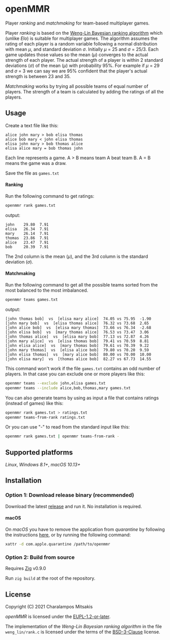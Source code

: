 # openMMR

Player *ranking* and *matchmaking* for team-based multiplayer games.

Player *ranking* is based on the [Weng-Lin Bayesian ranking algorithm](https://www.csie.ntu.edu.tw/~cjlin/papers/online_ranking/online_journal.pdf) which (unlike *Elo*) is suitable for multiplayer games.
The algorithm assumes the rating of each player is a random variable following a normal distribution with mean *μ*, and standard deviation *σ*.
Initially *μ* = 25 and *σ* = 25/3.
Each game updates those values so the mean (*μ*) converges to the actual strength of each player.
The actual strength of a player is within 2 standard deviations (*σ*) of the mean (*μ*) with probability 95%.
For example if *μ* = 29 and *σ* = 3 we can say we are 95% confident that the player's actual strength is between 23 and 35.

*Matchmaking* works by trying all possible teams of equal number of players.
The strength of a team is calculated by adding the ratings of all the players.

## Usage

Create a text file like this:

```
alice john mary > bob elisa thomas
alice bob mary < john elisa thomas
elisa john mary > bob thomas alice
elisa alice mary = bob thomas john
```

Each line represents a game. A > B means team A beat team B. A = B means the game was a draw.

Save the file as `games.txt`

#### Ranking

Run the following command to get ratings:

```sh
openmmr rank games.txt
```

output:

```
john    29.80  7.91
elisa   26.34  7.91
mary    26.14  7.91
thomas  23.86  7.91
alice   23.47  7.91
bob     20.39  7.91
```

The 2nd column is the mean (*μ*), and the 3rd column is the standard deviation (*σ*).

#### Matchmaking

Run the following command to get all the possible teams sorted from the most balanced to the most imbalanced.

```sh
openmmr teams games.txt
```

output:

```
[john thomas bob]  vs  [elisa mary alice]  74.05 vs 75.95  -1.90
[john mary bob]  vs  [elisa thomas alice]  76.32 vs 73.68  2.65
[john alice bob]  vs  [elisa mary thomas]  73.66 vs 76.34  -2.68
[john elisa bob]  vs  [mary thomas alice]  76.53 vs 73.47  3.06
[john thomas alice]  vs  [elisa mary bob]  77.13 vs 72.87  4.26
[john mary alice]  vs  [elisa thomas bob]  79.41 vs 70.59  8.81
[john elisa alice]  vs  [mary thomas bob]  79.61 vs 70.39  9.22
[john mary thomas]  vs  [elisa alice bob]  79.80 vs 70.20  9.59
[john elisa thomas]  vs  [mary alice bob]  80.00 vs 70.00  10.00
[john elisa mary]  vs  [thomas alice bob]  82.27 vs 67.73  14.55
```

This command won't work if the file `games.txt` contains an odd number of players.
In that case you can exclude one or more players like this:

```sh
openmmr teams --exclude john,elisa games.txt
openmmr teams --include alice,bob,thomas,mary games.txt
```

You can also generate teams by using as input a file that contains ratings (instead of games) like this:

```sh
openmmr rank games.txt > ratings.txt
openmmr teams-from-rank ratings.txt
```

Or you can use "-" to read from the standard input like this:
```sh
openmmr rank games.txt | openmmr teams-from-rank -
```

## Supported platforms

*Linux*, *Windows 8.1+*, *macOS 10.13+*

## Installation

### Option 1: Download release binary (recommended)

Download the latest [release](https://github.com/cmitsakis/openmmr/releases) and run it. No installation is required.

#### macOS

On *macOS* you have to remove the application from *quarantine* by following the instructions [here](https://support.apple.com/guide/mac-help/welcome/mac), or by running the following command:

```sh
xattr -d com.apple.quarantine /path/to/openmmr
```

### Option 2: Build from source

Requires [Zig](https://ziglang.org/) v0.9.0

Run `zig build` at the root of the repository.

## License

Copyright (C) 2021 Charalampos Mitsakis

*openMMR* is licensed under the [EUPL-1.2-or-later](LICENSE).

The implementation of the *Weng-Lin Bayesian ranking algorithm* in the file `weng_lin/rank.c` is licensed under the terms of the [BSD-3-Clause](weng_lin/LICENSE) license.
